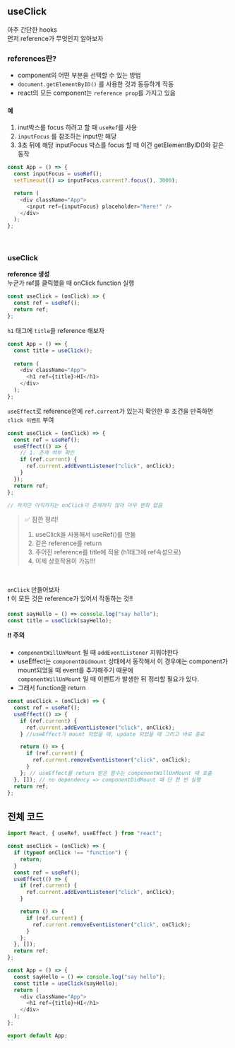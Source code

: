 ## useClick

아주 간단한 hooks  
먼저 reference가 무엇인지 알아보자

### references란?
- component의 어떤 부분을 선택할 수 있는 방법
- `document.getElementByID()` 를 사용한 것과 동등하게 작동
- react의 모든 component는 `reference prop`를 가지고 있음

#### 예
1. inut박스를 focus 하려고 할 때 `useRef`를 사용  
2. `inputFocus` 를 참조하는 input만 해당
3. 3초 뒤에 해당 inputFocus 박스를 focus 할 때 이건 getElementByID()와 같은 동작


```js
const App = () => {
  const inputFocus = useRef();
  setTimeout(() => inputFocus.current?.focus(), 3000);

  return (
    <div className="App">
      <input ref={inputFocus} placeholder="here!" />
    </div>
  );
};
```

<br>

### useClick

**reference 생성**  
누군가 ref를 클릭했을 때 onClick function 실행

```js
const useClick = (onClick) => {
  const ref = useRef();
  return ref;
}; 
```

`h1` 태그에 `title`을 reference 해보자

```js
const App = () => {
  const title = useClick();
  
  return (
    <div className="App">
      <h1 ref={title}>HI</h1>
    </div>
  );
};
```

`useEffect`로 reference안에 `ref.current`가 있는지 확인한 후 
조건을 만족하면 `click 이벤트` 부여

```js
const useClick = (onClick) => {
  const ref = useRef();
  useEffect(() => {
    // 1. 존재 여부 확인
    if (ref.current) {
      ref.current.addEventListener("click", onClick);
    }
  });
  return ref;
};

// 하지만 아직까지는 onClick이 존재하지 않아 아무 변화 없음
```

> ✅ 잠깐 정리!  
> 1. useClick을 사용해서 useRef()를 만듦
> 2. 같은 reference를 return
> 3. 주어진 reference를 title에 적용 (h1태그에 ref속성으로)
> 4. 이제 상호작용이 가능!!!

  <br>

`onClick` 만들어보자  
❗ 이 모든 것은 reference가 있어서 작동하는 것!!

```js
const sayHello = () => console.log("say hello");
const title = useClick(sayHello);
```

❗❗ **주의**
- `componentWillUnMount` 될 때 `addEventListener` 지워야한다  
- useEffect는 `componentDidmount` 상태에서 동작해서 이 경우에는 component가 mount되었을 때 event를 추가해주기 때문에  
`componentWillUnMount` 일 때 이벤트가 발생한 뒤 정리할 필요가 있다.
- 그래서 function을 return

```js
const useClick = (onClick) => {
  const ref = useRef();
  useEffect(() => {
    if (ref.current) {
      ref.current.addEventListener("click", onClick);
    } //useEffect가 mount 되었을 때, update 되었을 때 그리고 바로 종료

    return () => {
      if (ref.current) {
        ref.current.removeEventListener("click", onClick);
      }
    }; // useEffect를 return 받은 함수는 componentWillUnMount 때 호출
  }, []); // no dependency => componentDidMount 때 단 한 번 실행
  return ref;
};
```


## 전체 코드

```js
import React, { useRef, useEffect } from "react";

const useClick = (onClick) => {
  if (typeof onClick !== "function") {
    return;
  }
  const ref = useRef();
  useEffect(() => {
    if (ref.current) {
      ref.current.addEventListener("click", onClick);
    } 

    return () => {
      if (ref.current) {
        ref.current.removeEventListener("click", onClick);
      }
    };
  }, []);
  return ref;
};

const App = () => {
  const sayHello = () => console.log("say hello");
  const title = useClick(sayHello);
  return (
    <div className="App">
      <h1 ref={title}>HI</h1>
    </div>
  );
};

export default App;
``
